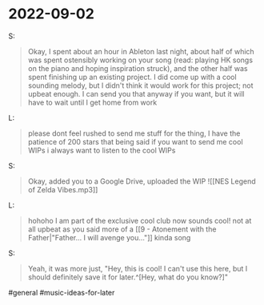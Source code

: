 # 2022-09-02

S:
>Okay, I spent about an hour in Ableton last night, about half of which was spent ostensibly working on your song (read: playing HK songs on the piano and hoping inspiration struck), and the other half was spent finishing up an existing project. I did come up with a cool sounding melody, but I didn't think it would work for this project; not upbeat enough. I can send you that anyway if you want, but it will have to wait until I get home from work

L:
>please dont feel rushed to send me stuff for the thing, I have the patience of 200 stars
>that being said if you want to send me cool WIPs i always want to listen to the cool WIPs

S:
>Okay, added you to a Google Drive, uploaded the WIP
>![[NES Legend of Zelda Vibes.mp3]]

L:
>hohoho I am part of the exclusive cool club now
>sounds cool!
>not at all upbeat as you said
>more of a [[9 - Atonement with the Father|"Father... I will avenge you..."]] kinda song

S:
>Yeah, it was more just, "Hey, this is cool! I can't use this here, but I should definitely save it for later.^[Hey, what do you know?]"

#general #music-ideas-for-later